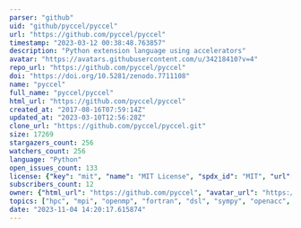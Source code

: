 ```yaml
---
parser: "github"
uid: "github/pyccel/pyccel"
url: "https://github.com/pyccel/pyccel"
timestamp: "2023-03-12 00:38:48.763857"
description: "Python extension language using accelerators"
avatar: "https://avatars.githubusercontent.com/u/34218410?v=4"
repo_url: "https://github.com/pyccel/pyccel"
doi: "https://doi.org/10.5281/zenodo.7711108"
name: "pyccel"
full_name: "pyccel/pyccel"
html_url: "https://github.com/pyccel/pyccel"
created_at: "2017-08-16T07:59:14Z"
updated_at: "2023-03-10T12:56:28Z"
clone_url: "https://github.com/pyccel/pyccel.git"
size: 17269
stargazers_count: 256
watchers_count: 256
language: "Python"
open_issues_count: 133
license: {"key": "mit", "name": "MIT License", "spdx_id": "MIT", "url": "https://api.github.com/licenses/mit", "node_id": "MDc6TGljZW5zZTEz"}
subscribers_count: 12
owner: {"html_url": "https://github.com/pyccel", "avatar_url": "https://avatars.githubusercontent.com/u/34218410?v=4", "login": "pyccel", "type": "Organization"}
topics: ["hpc", "mpi", "openmp", "fortran", "dsl", "sympy", "openacc", "python", "python3", "transpiler"]
date: "2023-11-04 14:20:17.615874"
---
```

